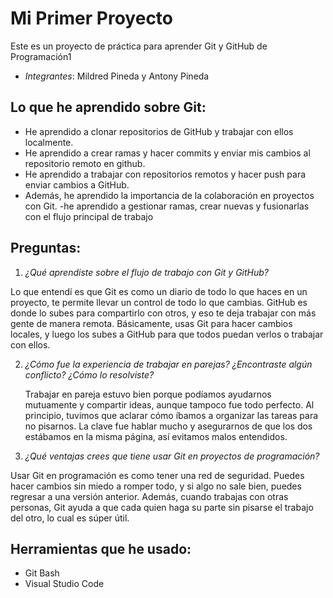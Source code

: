 # Mi Primer Proyecto

Este es un proyecto de práctica para aprender Git y GitHub de Programación1

- *Integrantes*: Mildred Pineda y Antony Pineda

## Lo que he aprendido sobre Git:

- He aprendido a clonar repositorios de GitHub y trabajar con ellos localmente.
- He aprendido a crear ramas y hacer commits y enviar mis cambios al repositorio remoto en github.
- He aprendido a trabajar con repositorios remotos y hacer push para enviar cambios a GitHub.
- Además, he aprendido la importancia de la colaboración en proyectos con Git.
-he aprendido a gestionar ramas, crear nuevas y fusionarlas con el flujo principal de trabajo 

## Preguntas:

1. *¿Qué aprendiste sobre el flujo de trabajo con Git y GitHub?*

  Lo que entendí es que Git es como un diario de todo lo que haces 
  en un proyecto, te permite llevar un control de todo lo que cambias.
   GitHub es donde lo subes para compartirlo con otros, y eso te deja 
   trabajar con más gente de manera remota. Básicamente, usas Git para
    hacer cambios locales, y luego los subes a GitHub para que todos
     puedan verlos o trabajar con ellos.

2. *¿Cómo fue la experiencia de trabajar en parejas? ¿Encontraste algún conflicto? 
¿Cómo lo resolviste?*

   Trabajar en pareja estuvo bien porque podíamos ayudarnos mutuamente y 
   compartir ideas, aunque tampoco fue todo perfecto. Al principio,
    tuvimos que aclarar cómo íbamos a organizar las tareas para no 
    pisarnos. La clave fue hablar mucho y asegurarnos de que los
     dos estábamos en la misma página, así evitamos malos entendidos.

3. *¿Qué ventajas crees que tiene usar Git en proyectos de programación?*

Usar Git en programación es como tener una red de seguridad. Puedes hacer
 cambios sin miedo a romper todo, y si algo no sale bien, puedes regresar 
 a una versión anterior. Además, cuando trabajas con otras personas, Git 
 ayuda a que cada quien haga su parte sin pisarse el trabajo del otro, lo 
 cual es súper útil.

## Herramientas que he usado:

- Git Bash
- Visual Studio Code